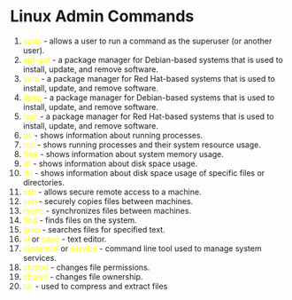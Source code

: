 # Linux Admin Commands

<html>
  <head>
    <style>
      .command {
        color: yellow;
      }
    </style>
  </head>
  <body>
    <ol>
      <li> <span class="command">sudo</span> - allows a user to run a command as the superuser (or another user). </li>
      <li> <span class="command">apt-get</span> - a package manager for Debian-based systems that is used to install, update, and remove software. </li>
      <li> <span class="command">yum</span> - a package manager for Red Hat-based systems that is used to install, update, and remove software. </li>
      <li> <span class="command">dpkg</span> - a package manager for Debian-based systems that is used to install, update, and remove software. </li>
      <li> <span class="command">rpm</span> - a package manager for Red Hat-based systems that is used to install, update, and remove software. </li>
      <li> <span class="command">ps</span> - shows information about running processes. </li>
      <li> <span class="command">top</span> - shows running processes and their system resource usage. </li>
      <li> <span class="command">free</span> - shows information about system memory usage. </li>
      <li> <span class="command">df</span> - shows information about disk space usage. </li>
      <li> <span class="command">du</span> - shows information about disk space usage of specific files or directories. </li>
      <li> <span class="command">ssh</span> - allows secure remote access to a machine. </li>
      <li> <span class="command">scp</span> - securely copies files between machines. </li>
      <li> <span class="command">rsync</span> - synchronizes files between machines. </li>
      <li> <span class="command">find</span> - finds files on the system. </li>
      <li> <span class="command">grep</span> - searches files for specified text. </li>
      <li> <span class="command">vi</span> or <span class="command">nano</span> - text editor. </li>
      <li> <span class="command">systemctl</span> or <span class="command">service</span> - command line tool used to manage system services. </li>
      <li> <span class="command">chmod</span> - changes file permissions. </li>
      <li> <span class="command">chown</span> - changes file ownership. </li>
      <li> <span class="command">tar</span> - used to compress and extract files</li>
    </ol>
  </body>
</html>
